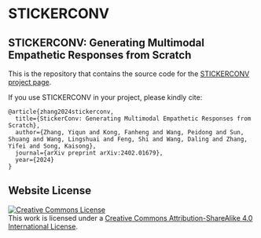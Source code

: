 # STICKERCONV
## STICKERCONV: Generating Multimodal Empathetic Responses from Scratch

This is the repository that contains the source code for the [STICKERCONV project page](https://neu-datamining.github.io/StickerConv/).

If you use STICKERCONV in your project, please kindly cite:

```
@article{zhang2024stickerconv,
  title={StickerConv: Generating Multimodal Empathetic Responses from Scratch},
  author={Zhang, Yiqun and Kong, Fanheng and Wang, Peidong and Sun, Shuang and Wang, Lingshuai and Feng, Shi and Wang, Daling and Zhang, Yifei and Song, Kaisong},
  journal={arXiv preprint arXiv:2402.01679},
  year={2024}
}
```

## Website License
<a rel="license" href="http://creativecommons.org/licenses/by-sa/4.0/"><img alt="Creative Commons License" style="border-width:0" src="https://i.creativecommons.org/l/by-sa/4.0/88x31.png" /></a><br />This work is licensed under a <a rel="license" href="http://creativecommons.org/licenses/by-sa/4.0/">Creative Commons Attribution-ShareAlike 4.0 International License</a>.
